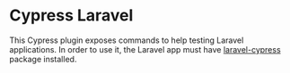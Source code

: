 # Cypress Laravel

This Cypress plugin exposes commands to help testing Laravel applications. In order to use it, the Laravel app must have [laravel-cypress](https://github.com/NoelDeMartin/laravel-cypress) package installed.
